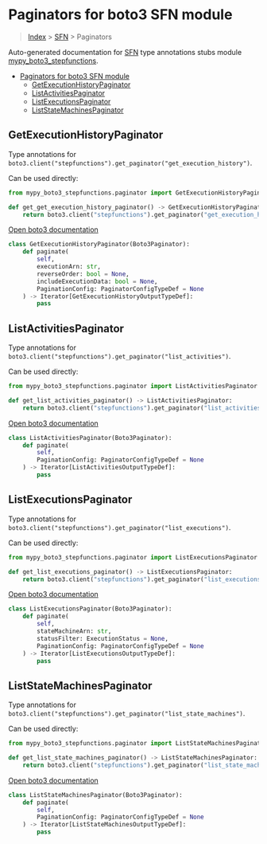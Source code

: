 # Paginators for boto3 SFN module

> [Index](../README.md) > [SFN](./README.md) > Paginators

Auto-generated documentation for [SFN](https://boto3.amazonaws.com/v1/documentation/api/latest/reference/services/stepfunctions.html#SFN)
type annotations stubs module [mypy_boto3_stepfunctions](https://pypi.org/project/mypy-boto3-stepfunctions/).

- [Paginators for boto3 SFN module](#paginators-for-boto3-sfn-module)
  - [GetExecutionHistoryPaginator](#getexecutionhistorypaginator)
  - [ListActivitiesPaginator](#listactivitiespaginator)
  - [ListExecutionsPaginator](#listexecutionspaginator)
  - [ListStateMachinesPaginator](#liststatemachinespaginator)

## GetExecutionHistoryPaginator

Type annotations for `boto3.client("stepfunctions").get_paginator("get_execution_history")`.

Can be used directly:

```python
from mypy_boto3_stepfunctions.paginator import GetExecutionHistoryPaginator

def get_get_execution_history_paginator() -> GetExecutionHistoryPaginator:
    return boto3.client("stepfunctions").get_paginator("get_execution_history")
```

[Open boto3 documentation](https://boto3.amazonaws.com/v1/documentation/api/latest/reference/services/stepfunctions.html#SFN.Paginator.GetExecutionHistory)

```python
class GetExecutionHistoryPaginator(Boto3Paginator):
    def paginate(
        self,
        executionArn: str,
        reverseOrder: bool = None,
        includeExecutionData: bool = None,
        PaginationConfig: PaginatorConfigTypeDef = None
    ) -> Iterator[GetExecutionHistoryOutputTypeDef]:
        pass
```
## ListActivitiesPaginator

Type annotations for `boto3.client("stepfunctions").get_paginator("list_activities")`.

Can be used directly:

```python
from mypy_boto3_stepfunctions.paginator import ListActivitiesPaginator

def get_list_activities_paginator() -> ListActivitiesPaginator:
    return boto3.client("stepfunctions").get_paginator("list_activities")
```

[Open boto3 documentation](https://boto3.amazonaws.com/v1/documentation/api/latest/reference/services/stepfunctions.html#SFN.Paginator.ListActivities)

```python
class ListActivitiesPaginator(Boto3Paginator):
    def paginate(
        self,
        PaginationConfig: PaginatorConfigTypeDef = None
    ) -> Iterator[ListActivitiesOutputTypeDef]:
        pass
```
## ListExecutionsPaginator

Type annotations for `boto3.client("stepfunctions").get_paginator("list_executions")`.

Can be used directly:

```python
from mypy_boto3_stepfunctions.paginator import ListExecutionsPaginator

def get_list_executions_paginator() -> ListExecutionsPaginator:
    return boto3.client("stepfunctions").get_paginator("list_executions")
```

[Open boto3 documentation](https://boto3.amazonaws.com/v1/documentation/api/latest/reference/services/stepfunctions.html#SFN.Paginator.ListExecutions)

```python
class ListExecutionsPaginator(Boto3Paginator):
    def paginate(
        self,
        stateMachineArn: str,
        statusFilter: ExecutionStatus = None,
        PaginationConfig: PaginatorConfigTypeDef = None
    ) -> Iterator[ListExecutionsOutputTypeDef]:
        pass
```
## ListStateMachinesPaginator

Type annotations for `boto3.client("stepfunctions").get_paginator("list_state_machines")`.

Can be used directly:

```python
from mypy_boto3_stepfunctions.paginator import ListStateMachinesPaginator

def get_list_state_machines_paginator() -> ListStateMachinesPaginator:
    return boto3.client("stepfunctions").get_paginator("list_state_machines")
```

[Open boto3 documentation](https://boto3.amazonaws.com/v1/documentation/api/latest/reference/services/stepfunctions.html#SFN.Paginator.ListStateMachines)

```python
class ListStateMachinesPaginator(Boto3Paginator):
    def paginate(
        self,
        PaginationConfig: PaginatorConfigTypeDef = None
    ) -> Iterator[ListStateMachinesOutputTypeDef]:
        pass
```